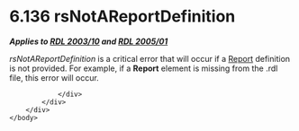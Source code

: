 <html dir="LTR" xmlns:mshelp="http://msdn.microsoft.com/mshelp" xmlns:ddue="http://ddue.schemas.microsoft.com/authoring/2003/5" xmlns:xlink="http://www.w3.org/1999/xlink" xmlns:tool="http://www.microsoft.com/tooltip">
    <head>
        <meta http-equiv="Content-Type" content="text/html; CHARSET=utf-8"></meta>
        <meta name="save" content="history"></meta>
        <title>6.136 rsNotAReportDefinition</title>
        <xml>
            <mshelp:toctitle title="6.136 rsNotAReportDefinition"></mshelp:toctitle>
            <mshelp:rltitle title="[MS-RDL]: rsNotAReportDefinition"></mshelp:rltitle>
            <mshelp:keyword index="A" term="92648768-4185-485e-803e-ba333420a7df"></mshelp:keyword>
            <mshelp:attr name="DCSext.ContentType" value="open specification"></mshelp:attr>
            <mshelp:attr name="AssetID" value="92648768-4185-485e-803e-ba333420a7df"></mshelp:attr>
            <mshelp:attr name="TopicType" value="kbRef"></mshelp:attr>
            <mshelp:attr name="DCSext.Title" value="[MS-RDL]: rsNotAReportDefinition" />
        </xml>
    </head>
    <body>
        <div id="header">
            <h1 class="heading">6.136 rsNotAReportDefinition</h1>
        </div>
        <div id="mainSection">
            <div id="mainBody">
                <div id="allHistory" class="saveHistory"></div>
                <div id="sectionSection0" class="section" name="collapseableSection">
                    

<p><b><i>Applies to </i></b><a href="a7e2ad00-07c8-4f6d-80ab-3ad55df7b233.md"><b><i>RDL 2003/10</i></b></a><b><i>
and </i></b><a href="3ebe2912-4958-4832-b391-cad1f5e13338.md"><b><i>RDL 2005/01</i></b></a></p>

<p><i>rsNotAReportDefinition</i> is a critical error that will
occur if a <a href="6bbaafec-020b-406c-b4e7-5e4318b616cb.md">Report</a>
definition is not provided. For example, if a <b>Report</b> element is missing
from the .rdl file, this error will occur.</p>


                </div>
            </div>
        </div>
    </body>
</html>